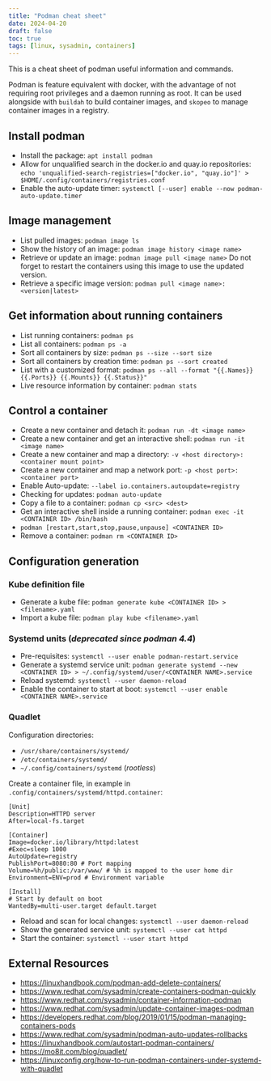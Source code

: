 ```yaml
---
title: "Podman cheat sheet"
date: 2024-04-20
draft: false
toc: true
tags: [linux, sysadmin, containers]
---
```


This is a cheat sheet of podman useful information and commands.

<!--more-->

Podman is feature equivalent with docker, with the advantage of not requiring root privileges and a daemon running as root.
It can be used alongside with `buildah` to build container images, and `skopeo` to manage container images in a registry.

## Install podman

* Install the package: `apt install podman`
* Allow for unqualified search in the docker.io and quay.io repositories: `echo 'unqualified-search-registries=["docker.io", "quay.io"]' > $HOME/.config/containers/registries.conf`
* Enable the auto-update timer: `systemctl [--user] enable --now podman-auto-update.timer`

## Image management

* List pulled images: `podman image ls`
* Show the history of an image: `podman image history <image name>`
* Retrieve or update an image: `podman image pull <image name>`
  Do not forget to restart the containers using this image to use the updated version.
* Retrieve a specific image version: `podman pull <image name>:<version|latest>`

## Get information about running containers

* List running containers: `podman ps`
* List all containers: `podman ps -a`
* Sort all containers by size: `podman ps --size --sort size`
* Sort all containers by creation time: `podman ps --sort created`
* List with a customized format: `podman ps --all --format "{{.Names}} {{.Ports}} {{.Mounts}} {{.Status}}"`
* Live resource information by container: `podman stats`

## Control a container

* Create a new container and detach it: `podman run -dt <image name>`
* Create a new container and get an interactive shell: `podman run -it <image name>`
* Create a new container and map a directory: `-v <host directory>:<container mount point>`
* Create a new container and map a network port: `-p <host port>:<container port>`
* Enable Auto-update: `--label io.containers.autoupdate=registry`
* Checking for updates: `podman auto-update`
* Copy a file to a container: `podman cp <src> <dest>`
* Get an interactive shell inside a running container: `podman exec -it <CONTAINER ID> /bin/bash`
* `podman [restart,start,stop,pause,unpause] <CONTAINER ID>`
* Remove a container: `podman rm <CONTAINER ID>`

## Configuration generation

### Kube definition file

* Generate a kube file: `podman generate kube <CONTAINER ID> > <filename>.yaml`
* Import a kube file: `podman play kube <filename>.yaml`

### Systemd units (*deprecated since podman 4.4*)

* Pre-requisites: `systemctl --user enable podman-restart.service`
* Generate a systemd service unit: `podman generate systemd --new <CONTAINER ID> > ~/.config/systemd/user/<CONTAINER NAME>.service`
* Reload systemd: `systemctl --user daemon-reload`
* Enable the container to start at boot: `systemctl --user enable <CONTAINER NAME>.service`

### Quadlet

Configuration directories:

* `/usr/share/containers/systemd/`
* `/etc/containers/systemd/`
* `~/.config/containers/systemd` (*rootless*)

Create a container file, in example in `.config/containers/systemd/httpd.container`:

```
[Unit]
Description=HTTPD server
After=local-fs.target

[Container]
Image=docker.io/library/httpd:latest
#Exec=sleep 1000
AutoUpdate=registry
PublishPort=8080:80 # Port mapping
Volume=%h/public:/var/www/ # %h is mapped to the user home dir
Environment=ENV=prod # Environment variable

[Install]
# Start by default on boot
WantedBy=multi-user.target default.target
```

* Reload and scan for local changes: `systemctl --user daemon-reload`
* Show the generated service unit: `systemctl --user cat httpd`
* Start the container: `systemctl --user start httpd`


## External Resources

* https://linuxhandbook.com/podman-add-delete-containers/
* https://www.redhat.com/sysadmin/create-containers-podman-quickly
* https://www.redhat.com/sysadmin/container-information-podman
* https://www.redhat.com/sysadmin/update-container-images-podman
* https://developers.redhat.com/blog/2019/01/15/podman-managing-containers-pods
* https://www.redhat.com/sysadmin/podman-auto-updates-rollbacks
* https://linuxhandbook.com/autostart-podman-containers/
* https://mo8it.com/blog/quadlet/
* https://linuxconfig.org/how-to-run-podman-containers-under-systemd-with-quadlet

